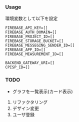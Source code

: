 ### Usage

環境変数として以下を設定

```
FIREBASE_API_KEY=[]
FIREBASE_AUTH_DOMAIN=[]
FIREBASE_PROJECT_ID=[]
FIREBASE_STORAGE_BUCKET=[]
FIREBASE_MESSEGING_SENDER_ID=[]
FIREBASE_APP_ID=[]
FIREBASE_MEASUREMENT_ID=[]

BACKEND_GATEWAY_URI=[]
CPISP_ID=[]
```

### TODO

- グラフを一覧表示(カード表示)
1. リファクタリング
2. デザイン変更
3. ユーザ登録